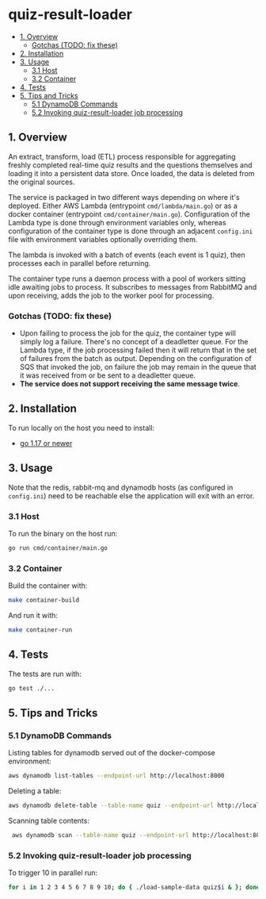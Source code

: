 # quiz-result-loader

- [1. Overview](#1-overview)
  - [Gotchas (TODO: fix these)](#gotchas-todo-fix-these)
- [2. Installation](#2-installation)
- [3. Usage](#3-usage)
  - [3.1 Host](#31-host)
  - [3.2 Container](#32-container)
- [4. Tests](#4-tests)
- [5. Tips and Tricks](#5-tips-and-tricks)
  - [5.1 DynamoDB Commands](#51-dynamodb-commands)
  - [5.2 Invoking quiz-result-loader job processing](#52-invoking-quiz-result-loader-job-processing)

## 1. Overview
An extract, transform, load (ETL) process responsible for aggregating freshly completed real-time quiz results and the questions themselves and loading it into a persistent data store. Once loaded, the data is deleted from the original sources.

The service is packaged in two different ways depending on where it's deployed. Either AWS Lambda (entrypoint `cmd/lambda/main.go`) or as a docker container (entrypoint `cmd/container/main.go`). Configuration of the Lambda type is done through environment variables only, whereas configuration of the container type is done through an adjacent `config.ini` file with environment variables optionally overriding them.

The lambda is invoked with a batch of events (each event is 1 quiz), then processes each in parallel before returning.

The container type runs a daemon process with a pool of workers sitting idle awaiting jobs to process. It subscribes to messages from RabbitMQ and upon receiving, adds the job to the worker pool for processing.

### Gotchas (TODO: fix these)

- Upon failing to process the job for the quiz, the container type will simply log a failure. There's no concept of a deadletter queue. For the Lambda type, if the job processing failed then it will return that in the set of failures from the batch as output. Depending on the configuration of SQS that invoked the job, on failure the job may remain in the queue that it was received from or be sent to a deadletter queue.
- **The service does not support receiving the same message twice**.

## 2. Installation

To run locally on the host you need to install:
- [go 1.17 or newer](https://go.dev/doc/install)

## 3. Usage

Note that the redis, rabbit-mq and dynamodb hosts (as configured in `config.ini`) need to be reachable else the application will exit with an error.

### 3.1 Host
To run the binary on the host run:
```bash
go run cmd/container/main.go
```

### 3.2 Container
Build the container with:
```bash
make container-build
```
And run it with:
```bash
make container-run
```

## 4. Tests
The tests are run with:
```bash
go test ./...
```

## 5. Tips and Tricks

### 5.1 DynamoDB Commands

Listing tables for dynamodb served out of the docker-compose environment:
```bash
aws dynamodb list-tables --endpoint-url http://localhost:8000
```

Deleting a table:
```bash
aws dynamodb delete-table --table-name quiz --endpoint-url http://localhost:8000
```

Scanning table contents:
```bash
 aws dynamodb scan --table-name quiz --endpoint-url http://localhost:8000
 ```

### 5.2 Invoking quiz-result-loader job processing

To trigger 10 in parallel run:
```bash
for i in 1 2 3 4 5 6 7 8 9 10; do { ./load-sample-data quiz$i & }; done
```
